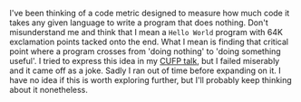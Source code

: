 I've been thinking of a code metric designed to measure how much code it takes any given language to write a program that does nothing.  Don't misunderstand me and think that I mean a `Hello World` program with 64K exclamation points tacked onto the end.  What I mean is finding that critical point where a program crosses from 'doing nothing' to 'doing something useful'.  I tried to express this idea in my [CUFP talk](http://blog.fogus.me/2010/10/02/naivete-vs-experience/), but I failed miserably and it came off as a joke.  Sadly I ran out of time before expanding on it.  I have no idea if this is worth exploring further, but I'll probably keep thinking about it nonetheless. 